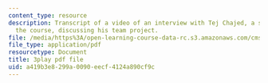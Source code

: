 ```yaml
---
content_type: resource
description: Transcript of a video of an interview with Tej Chajed, a student from
  the course, discussing his team project.
file: /media/https%3A/open-learning-course-data-rc.s3.amazonaws.com/cms-611j-creating-video-games-fall-2014/a419b3e8299a0090eecf4124a890cf9c_bgMZSJ2rfNc.pdf
file_type: application/pdf
resourcetype: Document
title: 3play pdf file
uid: a419b3e8-299a-0090-eecf-4124a890cf9c
---
```

